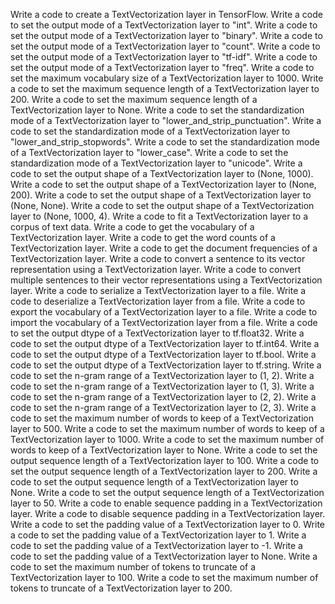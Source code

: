Write a code to create a TextVectorization layer in TensorFlow.
Write a code to set the output mode of a TextVectorization layer to "int".
Write a code to set the output mode of a TextVectorization layer to "binary".
Write a code to set the output mode of a TextVectorization layer to "count".
Write a code to set the output mode of a TextVectorization layer to "tf-idf".
Write a code to set the output mode of a TextVectorization layer to "freq".
Write a code to set the maximum vocabulary size of a TextVectorization layer to 1000.
Write a code to set the maximum sequence length of a TextVectorization layer to 200.
Write a code to set the maximum sequence length of a TextVectorization layer to None.
Write a code to set the standardization mode of a TextVectorization layer to "lower_and_strip_punctuation".
Write a code to set the standardization mode of a TextVectorization layer to "lower_and_strip_stopwords".
Write a code to set the standardization mode of a TextVectorization layer to "lower_case".
Write a code to set the standardization mode of a TextVectorization layer to "unicode".
Write a code to set the output shape of a TextVectorization layer to (None, 1000).
Write a code to set the output shape of a TextVectorization layer to (None, 200).
Write a code to set the output shape of a TextVectorization layer to (None, None).
Write a code to set the output shape of a TextVectorization layer to (None, 1000, 4).
Write a code to fit a TextVectorization layer to a corpus of text data.
Write a code to get the vocabulary of a TextVectorization layer.
Write a code to get the word counts of a TextVectorization layer.
Write a code to get the document frequencies of a TextVectorization layer.
Write a code to convert a sentence to its vector representation using a TextVectorization layer.
Write a code to convert multiple sentences to their vector representations using a TextVectorization layer.
Write a code to serialize a TextVectorization layer to a file.
Write a code to deserialize a TextVectorization layer from a file.
Write a code to export the vocabulary of a TextVectorization layer to a file.
Write a code to import the vocabulary of a TextVectorization layer from a file.
Write a code to set the output dtype of a TextVectorization layer to tf.float32.
Write a code to set the output dtype of a TextVectorization layer to tf.int64.
Write a code to set the output dtype of a TextVectorization layer to tf.bool.
Write a code to set the output dtype of a TextVectorization layer to tf.string.
Write a code to set the n-gram range of a TextVectorization layer to (1, 2).
Write a code to set the n-gram range of a TextVectorization layer to (1, 3).
Write a code to set the n-gram range of a TextVectorization layer to (2, 2).
Write a code to set the n-gram range of a TextVectorization layer to (2, 3).
Write a code to set the maximum number of words to keep of a TextVectorization layer to 500.
Write a code to set the maximum number of words to keep of a TextVectorization layer to 1000.
Write a code to set the maximum number of words to keep of a TextVectorization layer to None.
Write a code to set the output sequence length of a TextVectorization layer to 100.
Write a code to set the output sequence length of a TextVectorization layer to 200.
Write a code to set the output sequence length of a TextVectorization layer to None.
Write a code to set the output sequence length of a TextVectorization layer to 50.
Write a code to enable sequence padding in a TextVectorization layer.
Write a code to disable sequence padding in a TextVectorization layer.
Write a code to set the padding value of a TextVectorization layer to 0.
Write a code to set the padding value of a TextVectorization layer to 1.
Write a code to set the padding value of a TextVectorization layer to -1.
Write a code to set the padding value of a TextVectorization layer to None.
Write a code to set the maximum number of tokens to truncate of a TextVectorization layer to 100.
Write a code to set the maximum number of tokens to truncate of a TextVectorization layer to 200.